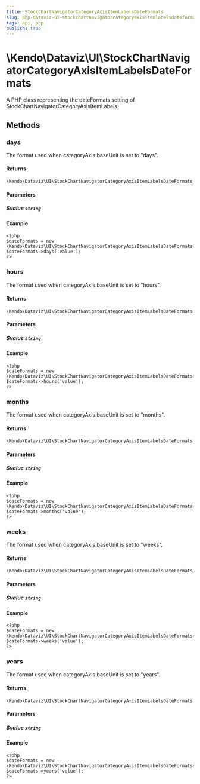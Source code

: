 ```yaml
---
title: StockChartNavigatorCategoryAxisItemLabelsDateFormats
slug: php-dataviz-ui-stockchartnavigatorcategoryaxisitemlabelsdateformats
tags: api, php
publish: true
---
```


# \Kendo\Dataviz\UI\StockChartNavigatorCategoryAxisItemLabelsDateFormats

A PHP class representing the dateFormats setting of StockChartNavigatorCategoryAxisItemLabels.


## Methods

### days
The format used when categoryAxis.baseUnit is set to "days".

#### Returns
`\Kendo\Dataviz\UI\StockChartNavigatorCategoryAxisItemLabelsDateFormats`

#### Parameters

##### $value `string`



#### Example 
    <?php
    $dateFormats = new \Kendo\Dataviz\UI\StockChartNavigatorCategoryAxisItemLabelsDateFormats();
    $dateFormats->days('value');
    ?>

### hours
The format used when categoryAxis.baseUnit is set to "hours".

#### Returns
`\Kendo\Dataviz\UI\StockChartNavigatorCategoryAxisItemLabelsDateFormats`

#### Parameters

##### $value `string`



#### Example 
    <?php
    $dateFormats = new \Kendo\Dataviz\UI\StockChartNavigatorCategoryAxisItemLabelsDateFormats();
    $dateFormats->hours('value');
    ?>

### months
The format used when categoryAxis.baseUnit is set to "months".

#### Returns
`\Kendo\Dataviz\UI\StockChartNavigatorCategoryAxisItemLabelsDateFormats`

#### Parameters

##### $value `string`



#### Example 
    <?php
    $dateFormats = new \Kendo\Dataviz\UI\StockChartNavigatorCategoryAxisItemLabelsDateFormats();
    $dateFormats->months('value');
    ?>

### weeks
The format used when categoryAxis.baseUnit is set to "weeks".

#### Returns
`\Kendo\Dataviz\UI\StockChartNavigatorCategoryAxisItemLabelsDateFormats`

#### Parameters

##### $value `string`



#### Example 
    <?php
    $dateFormats = new \Kendo\Dataviz\UI\StockChartNavigatorCategoryAxisItemLabelsDateFormats();
    $dateFormats->weeks('value');
    ?>

### years
The format used when categoryAxis.baseUnit is set to "years".

#### Returns
`\Kendo\Dataviz\UI\StockChartNavigatorCategoryAxisItemLabelsDateFormats`

#### Parameters

##### $value `string`



#### Example 
    <?php
    $dateFormats = new \Kendo\Dataviz\UI\StockChartNavigatorCategoryAxisItemLabelsDateFormats();
    $dateFormats->years('value');
    ?>

